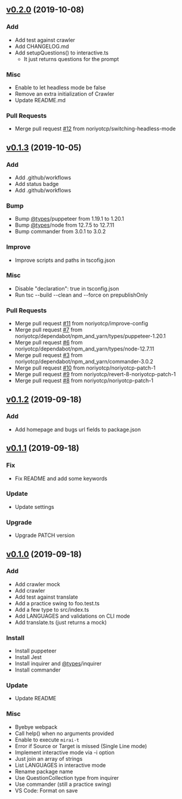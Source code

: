 <a name="v0.2.0"></a>

## [v0.2.0](https://github.com/noriyotcp/mirai-t/compare/v0.1.3...v0.2.0) (2019-10-08)

### Add

- Add test against crawler
- Add CHANGELOG.md
- Add setupQuestions() to interactive.ts
  - It just returns questions for the prompt

### Misc

- Enable to let headless mode be false
- Remove an extra initialization of Crawler
- Update README.md

### Pull Requests

- Merge pull request [#12](https://github.com/noriyotcp/mirai-t/issues/12) from noriyotcp/switching-headless-mode

<a name="v0.1.3"></a>

## [v0.1.3](https://github.com/noriyotcp/mirai-t/compare/v0.1.2...v0.1.3) (2019-10-05)

### Add

- Add .github/workflows
- Add status badge
- Add .github/workflows

### Bump

- Bump [@types](https://github.com/types)/puppeteer from 1.19.1 to 1.20.1
- Bump [@types](https://github.com/types)/node from 12.7.5 to 12.7.11
- Bump commander from 3.0.1 to 3.0.2

### Improve

- Improve scripts and paths in tscofig.json

### Misc

- Disable "declaration": true in tsconfig.json
- Run tsc --build --clean and --force on prepublishOnly

### Pull Requests

- Merge pull request [#11](https://github.com/noriyotcp/mirai-t/issues/11) from noriyotcp/improve-config
- Merge pull request [#7](https://github.com/noriyotcp/mirai-t/issues/7) from noriyotcp/dependabot/npm_and_yarn/types/puppeteer-1.20.1
- Merge pull request [#6](https://github.com/noriyotcp/mirai-t/issues/6) from noriyotcp/dependabot/npm_and_yarn/types/node-12.7.11
- Merge pull request [#3](https://github.com/noriyotcp/mirai-t/issues/3) from noriyotcp/dependabot/npm_and_yarn/commander-3.0.2
- Merge pull request [#10](https://github.com/noriyotcp/mirai-t/issues/10) from noriyotcp/noriyotcp-patch-1
- Merge pull request [#9](https://github.com/noriyotcp/mirai-t/issues/9) from noriyotcp/revert-8-noriyotcp-patch-1
- Merge pull request [#8](https://github.com/noriyotcp/mirai-t/issues/8) from noriyotcp/noriyotcp-patch-1

<a name="v0.1.2"></a>

## [v0.1.2](https://github.com/noriyotcp/mirai-t/compare/v0.1.1...v0.1.2) (2019-09-18)

### Add

- Add homepage and bugs url fields to package.json

<a name="v0.1.1"></a>

## [v0.1.1](https://github.com/noriyotcp/mirai-t/compare/v0.1.0...v0.1.1) (2019-09-18)

### Fix

- Fix README and add some keywords

### Update

- Update settings

### Upgrade

- Upgrade PATCH version

<a name="v0.1.0"></a>

## [v0.1.0](https://github.com/noriyotcp/mirai-t/compare/c2e3acf...v0.1.0) (2019-09-18)

### Add

- Add crawler mock
- Add crawler
- Add test against translate
- Add a practice swing to foo.test.ts
- Add a few type to src/index.ts
- Add LANGUAGES and validations on CLI mode
- Add translate.ts (just returns a mock)

### Install

- Install puppeteer
- Install Jest
- Install inquirer and [@types](https://github.com/types)/inquirer
- Install commander

### Update

- Update README

### Misc

- Byebye webpack
- Call help() when no arguments provided
- Enable to execute `mirai-t`
- Error if Source or Target is missed (Single Line mode)
- Implement interactive mode via -i option
- Just join an array of strings
- List LANGUAGES in interactive mode
- Rename package name
- Use QuestionCollection type from inquirer
- Use commander (still a practice swing)
- VS Code: Format on save
